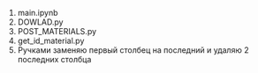 1) main.ipynb
2) DOWLAD.py
3) POST_MATERIALS.py
4) get_id_material.py
5) Ручками заменяю первый столбец на последний и удаляю 2 последних столбца  